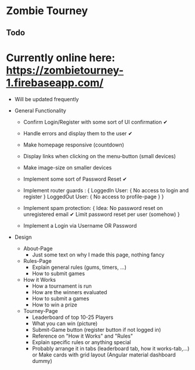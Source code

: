 # Zombie Tourney

## Todo

# Currently online here: https://zombietourney-1.firebaseapp.com/
* Will be updated frequently

* General Functionality

	*	Confirm Login/Register with some sort of UI confirmation ✔
	*	Handle errors and display them to the user ✔
	*	Make homepage responsive (countdown)
	*	Display links when clicking on the menu-button (small devices)
	*	Make image-size on smaller devices
	*	Implement some sort of Password Reset ✔
	*	Implement router guards : {
		LoggedIn User: {
			No access to login and register
		}
		LoggedOut User: {
			No access to profile-page
		}
	}

	*	Implement spam protection: {
			Idea: No password reset on unregistered email ✔
				  Limit password reset per user (somehow)
	}

	*	Implement a Login via Username OR Password

* Design

	* About-Page
		* Just some text on why I made this page, nothing fancy
	* Rules-Page
		* Explain general rules (gums, timers, ...)
		* How to submit games
	* How it Works 
		* How a tournament is run
		* How are the winners evaluated
		* How to submit a games
		* How to win a prize
	* Tourney-Page
		* Leaderboard of top 10-25 Players
		* What you can win (picture)
		* Submit-Game button (register button if not logged in)
		* Reference on "How it Works" and "Rules" 
		* Explain specific rules or anything special 
		* Probably arrange it in tabs 
		  (leaderboard tab, how it works-tab,...) 
		  or
		  Make cards with grid layout (Angular material dashboard dummy)
		